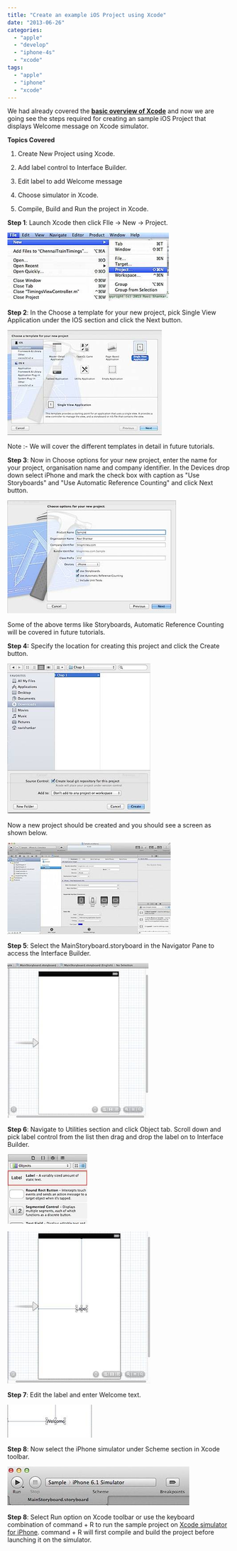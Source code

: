 ```yaml
---
title: "Create an example iOS Project using Xcode"
date: "2013-06-26"
categories: 
  - "apple"
  - "develop"
  - "iphone-4s"
  - "xcode"
tags: 
  - "apple"
  - "iphone"
  - "xcode"
---
```


We had already covered the **[basic overview of Xcode](https://rshankar.com/2013/06/21/basic-overview-of-xcode/)** and now we are going see the steps required for creating an sample iOS Project that displays Welcome message on Xcode simulator.

**Topics Covered**

1. Create New Project using Xcode.

3. Add label control to Interface Builder.

5. Edit label to add Welcome message

7. Choose simulator in Xcode.

9. Compile, Build and Run the project in Xcode.

**Step 1**: Launch Xcode then click FIle -> New -> Project.

![201306251050.jpg](images/201306251050.jpg)

**Step 2**: In the Choose a template for your new project, pick Single View Application under the IOS section and click the Next button.

![201306251052.jpg](images/201306251052.jpg)

Note :- We will cover the different templates in detail in future tutorials.

**Step 3**: Now in Choose options for your new project, enter the name for your project, organisation name and company identifier. In the Devices drop down select iPhone and mark the check box with caption as "Use Storyboards" and "Use Automatic Reference Counting" and click Next button.

![201306251100.jpg](images/201306251100.jpg)

Some of the above terms like Storyboards, Automatic Reference Counting will be covered in future tutorials.

**Step 4:** Specify the location for creating this project and click the Create button.

![201306251110.jpg](images/201306251110.jpg)  

Now a new project should be created and you should see a screen as shown below.

![201306251115.jpg](images/201306251115.jpg)  

**Step 5**: Select the MainStoryboard.storyboard in the Navigator Pane to access the Interface Builder.

![201306251120.jpg](images/201306251120.jpg)

**Step 6**: Navigate to Utilities section and click Object tab. Scroll down and pick label control from the list then drag and drop the label on to Interface Builder.

![201306251123.jpg](images/2013062511231.jpg)

  
![201306251123.jpg](images/201306251123.jpg)

**Step 7**: Edit the label and enter Welcome text.

![201306251125.jpg](images/201306251125.jpg)

**Step 8**: Now select the iPhone simulator under Scheme section in Xcode toolbar.

![201306251129.jpg](images/201306251129.jpg)

**Step 8**: Select Run option on Xcode toolbar or use the keyboard combination of command + R to run the sample project on [Xcode simulator for iPhone](https://rshankar.com/2013/03/02/xcodes-ios-simulator-for-iphone-and-ipad/). command + R will first compile and build the project before launching it on the simulator.
